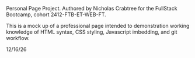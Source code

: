 Personal Page Project.
Authored by Nicholas Crabtree for the FullStack Bootcamp, cohort 2412-FTB-ET-WEB-FT.

This is a mock up of a professional page intended to demonstration working knowledge of HTML syntax, CSS styling, Javascript imbedding, and git workflow.

12/16/26